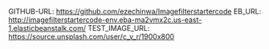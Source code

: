 GITHUB-URL: https://github.com/ezechinwa/Imagefilterstartercode
EB_URL: http://imagefilterstartercode-env.eba-ma2vmx2c.us-east-1.elasticbeanstalk.com/
TEST_IMAGE_URL: https://source.unsplash.com/user/c_v_r/1900x800

